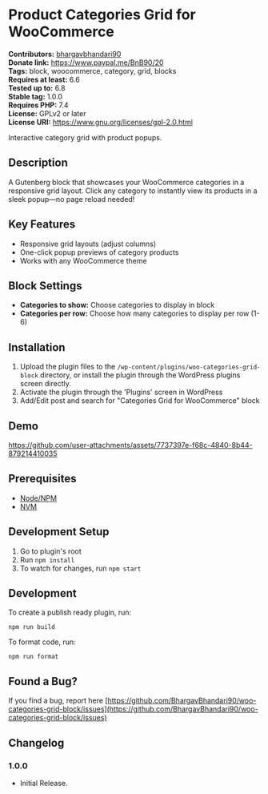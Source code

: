 # Product Categories Grid for WooCommerce #
**Contributors:** [bhargavbhandari90](https://profiles.wordpress.org/bhargavbhandari90/)  
**Donate link:** https://www.paypal.me/BnB90/20  
**Tags:** block, woocommerce, category, grid, blocks  
**Requires at least:** 6.6  
**Tested up to:** 6.8  
**Stable tag:** 1.0.0  
**Requires PHP:** 7.4  
**License:** GPLv2 or later  
**License URI:** https://www.gnu.org/licenses/gpl-2.0.html  

Interactive category grid with product popups.

## Description ##

A Gutenberg block that showcases your WooCommerce categories in a responsive grid layout. Click any category to instantly view its products in a sleek popup—no page reload needed!

## Key Features ##

- Responsive grid layouts (adjust columns)
- One-click popup previews of category products
- Works with any WooCommerce theme

## Block Settings ##

- **Categories to show:** Choose categories to display in block
- **Categories per row:** Choose how many categories to display per row (1-6)

## Installation ##

1. Upload the plugin files to the `/wp-content/plugins/woo-categories-grid-block` directory, or install the plugin through the WordPress plugins screen directly.
2. Activate the plugin through the 'Plugins' screen in WordPress
3. Add/Edit post and search for "Categories Grid for WooCommerce" block

## Demo

https://github.com/user-attachments/assets/7737397e-f68c-4840-8b44-879214410035



## Prerequisites
- [Node/NPM](https://nodejs.org/en/download/)
- [NVM](https://github.com/nvm-sh/nvm)

## Development Setup
1. Go to plugin's root
2. Run `npm install`
5. To watch for changes, run `npm start`

## Development

To create a publish ready plugin, run:

	npm run build

To format code, run:

	npm run format


## Found a Bug? ##

If you find a bug, report here 
[https://github.com/BhargavBhandari90/woo-categories-grid-block/issues](https://github.com/BhargavBhandari90/woo-categories-grid-block/issues)

## Changelog ##

### 1.0.0 ###
* Initial Release.
